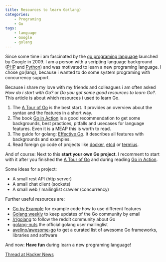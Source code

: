 ```yaml
---
title: Resources to learn Go(lang)
categories:
    - Programing
    - Go
tags:
    - language
    - Google
    - golang
---
```

Since some time i am fascinated by the [go programing language](http://golang.org/) launched by Google in 2009.
I am a person with a scripting language background ([PHP](http://php.net/) and [Python](https://www.python.org/)) and was motivated to learn a new programing language.
I chose go(lang), because i wanted to do some system programing with concurrency support.

Because i share my love with my friends and colleagues i am often asked *How do i start with Go?* or *Do you got some good resources to learn Go?*.
This article is about which resources i used to learn Go.

1. The [A Tour of Go](http://tour.golang.org/) is the best start. It provides an overview about the syntax and the features in a short way.
2. The book [Go in Action](http://www.goinactionbook.com/) is a good recommendation to get some backgrounds, best practices, pitfalls and usecases for language features. Even it is a MEAP this is worth to read.
3. The guide for golang: [Effective Go](https://golang.org/doc/effective_go.html). It describes all features with backgrounds and examples.
4. Read foreign go code of projects like [docker](https://github.com/docker/docker), [etcd](https://github.com/coreos/etcd) or [termius](https://github.com/kelseyhightower/terminus).

And of course: Next to this **start your own Go project**.
I recomment to start with it after you finished the [A Tour of Go](http://tour.golang.org/) and during reading [Go in Action](http://www.goinactionbook.com/).

Some ideas for a project:

* A small rest API (http server)
* A small chat client (sockets)
* A small web / mailinglist crawler (concurrency)

Further useful resources are:

* [Go by Example](https://gobyexample.com/) for example code how to use different features
* [Golang weekly](http://golangweekly.com/) to keep updates of the Go community by email
* [/r/golang](http://www.reddit.com/r/golang) to follow the reddit community about Go
* [golang-nuts](https://groups.google.com/forum/#!forum/golang-nuts) the official golang user mailinglist
* [avelino/awesome-go](https://github.com/avelino/awesome-go) to get a curated list of awesome Go frameworks, libraries and software

And now: **Have fun** during learn a new programing language!

[Thread at Hacker News](https://news.ycombinator.com/item?id=9751121)
